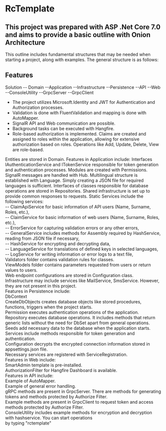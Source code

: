 # RcTemplate
## This project was prepared with ASP .Net Core 7.0 and aims to provide a basic outline with Onion Architecture

This outline includes fundamental structures that may be needed when starting a project, along with examples. The general structure is as follows:
## Features
Solution
-- Domain
--Application
--Infrastructure
--Persistence
--API
--Web
--ConsoleUtility
--GrpcServer
--GrpcClient
 - The project utilizes Microsoft.Identity and JWT for Authentication and Authorization processes.
- Validation is done with FluentValidation and mapping is done with AutoMapper.
-  SignalR API and Web communication are possible.
-  Background tasks can be executed with Hangfire.
-  Role-based authorization is implemented. Claims are created and assigned to roles within the application, allowing for extensive authorization based on roles. Operations like Add, Update, Delete, View are role-based.

Entities are stored in Domain.
Features in Application include:
Interfaces IAuthenticationService and ITokenService responsible for token generation and authentication processes.
Modules are created with Permissions.
SignalR messages are handled with Hub.
Multilingual structure is established with Language. Simply creating a JSON file for required languages is sufficient.
Interfaces of classes responsible for database operations are stored in Repositories.
Shared infrastructure is set up to provide common responses to requests.
Static Services include the following services:<br>
-- ClaimApiService for basic information of API users (Name, Surname, Roles, etc.),<br>
-- ClaimService for basic information of web users (Name, Surname, Roles, etc.),<br>
-- ErrorService for capturing validation errors or any other errors,<br>
-- GeneralService includes methods for Assembly required by HashService, reading from JSON file if necessary,<br>
-- HashService for encrypting and decrypting data,<br>
-- LanguageService for translations of defined keys in selected languages,<br>
-- LogService for writing information or error logs to a text file,<br>
Validators folder contains validation rules for classes.<br>
ViewModels folder contains parameters requested from users or return values to users.<br>
Web endpoint configurations are stored in Configuration class.<br>
Infrastructure may include services like MailService, SmsService. However, they are not present in this project.<br>
Features in Persistence include:<br>
DbContext<br>
CreateDbObjects creates database objects like stored procedures, functions, triggers when the project starts.<br>
Permission executes authentication operations of the application.<br>
Repository executes database operations. It includes methods that return generic lists without the need for DbSet<T> apart from general operations.<br>
Seeds add necessary data to the database when the application starts.<br>
Services include methods responsible for token generation and authentication.<br>
Configuration decrypts the encrypted connection information stored in appsettings.json file.<br>
Necessary services are registered with ServiceRegistration.<br>
Features in Web include:<br>
SmartAdmin template is pre-installed.<br>
AuthorizationFilter for Hangfire Dashboard is available.<br>
Features in API include:<br>
Example of AutoMapper.<br>
Example of general error handling.<br>
gRPC methods are present in GrpcServer. There are methods for generating tokens and methods protected by Authorize Filter.<br>
Example methods are present in GrpcClient to request token and access methods protected by Authorize Filter.<br>
ConsoleUtility includes example methods for encryption and decryption with hashservice. You can start operations<br> by typing "rctemplate"
